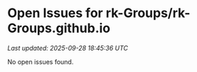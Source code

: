 # Open Issues for rk-Groups/rk-Groups.github.io

*Last updated: 2025-09-28 18:45:36 UTC*

No open issues found.
